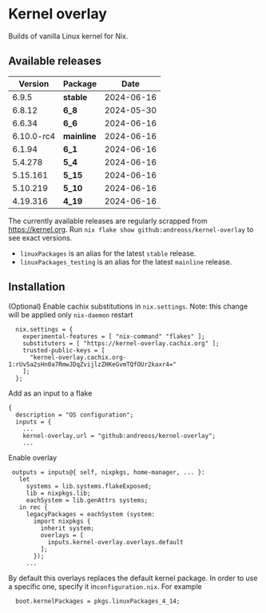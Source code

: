 # Kernel overlay

Builds of vanilla Linux kernel for Nix.

## Available releases

<!--START-->
|Version|Package|Date|
|---|---|---|
|6.9.5|<b>stable</b>|2024-06-16|
|6.8.12|<b>6_8</b>|2024-05-30|
|6.6.34|<b>6_6</b>|2024-06-16|
|6.10.0-rc4|<b>mainline</b>|2024-06-16|
|6.1.94|<b>6_1</b>|2024-06-16|
|5.4.278|<b>5_4</b>|2024-06-16|
|5.15.161|<b>5_15</b>|2024-06-16|
|5.10.219|<b>5_10</b>|2024-06-16|
|4.19.316|<b>4_19</b>|2024-06-16|
<!--END-->

The currently available releases are regularly scrapped from https://kernel.org.
Run `nix flake show github:andreoss/kernel-overlay` to see exact versions.

- `linuxPackages` is an alias for the latest `stable` release.
- `linuxPackages_testing` is an alias for the latest `mainline` release.

## Installation

(Optional) Enable cachix substitutions in `nix.settings`.
Note: this change will be applied only `nix-daemon` restart

```
  nix.settings = {
    experimental-features = [ "nix-command" "flakes" ];
    substituters = [ "https://kernel-overlay.cachix.org" ];
    trusted-public-keys = [
      "kernel-overlay.cachix.org-1:rUvSa2sHn0a7RmwJDqZvijlzZHKeGvmTQfOUr2kaxr4="
    ];
  };
```

Add as an input to a flake

```
{
  description = "OS configuration";
  inputs = {
    ...
    kernel-overlay.url = "github:andreoss/kernel-overlay";
    ...
 ```

 Enable overlay
 ```
  outputs = inputs@{ self, nixpkgs, home-manager, ... }:
    let
      systems = lib.systems.flakeExposed;
      lib = nixpkgs.lib;
      eachSystem = lib.genAttrs systems;
    in rec {
      legacyPackages = eachSystem (system:
        import nixpkgs {
          inherit system;
          overlays = [
            inputs.kernel-overlay.overlays.default
          ];
        });
      ...

```

By default this overlays replaces the default kernel package. In order to use a specific one, specify it
in`configuration.nix`. For example

```
  boot.kernelPackages = pkgs.linuxPackages_4_14;
```
